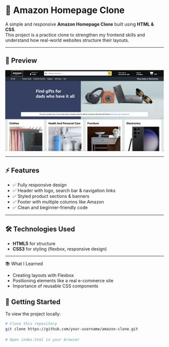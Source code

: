 # 🛒 Amazon Homepage Clone  

A simple and responsive **Amazon Homepage Clone** built using **HTML & CSS**.  
This project is a practice clone to strengthen my frontend skills and understand how real-world websites structure their layouts.  

---

## 📸 Preview  
![Amazon Clone Screenshot](amazon1.png) 

---

## ⚡ Features  
- ✅ Fully responsive design  
- ✅ Header with logo, search bar & navigation links  
- ✅ Styled product sections & banners  
- ✅ Footer with multiple columns like Amazon  
- ✅ Clean and beginner-friendly code  

---

## 🛠️ Technologies Used  
- **HTML5** for structure  
- **CSS3** for styling (flexbox, responsive design)  

---
📚 What I Learned
- Creating layouts with Flexbox
- Positioning elements like a real e-commerce site
- Importance of reusable CSS components

## 🚀 Getting Started  

To view the project locally:  

```bash
# Clone this repository
git clone https://github.com/your-username/amazon-clone.git

# Open index.html in your browser

